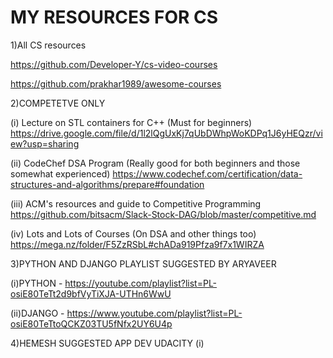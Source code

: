 # MY RESOURCES FOR CS
1)All CS resources

https://github.com/Developer-Y/cs-video-courses

https://github.com/prakhar1989/awesome-courses

2)COMPETETVE ONLY

(i) Lecture on STL containers for C++ (Must for beginners)
https://drive.google.com/file/d/1l2lQgUxKj7qUbDWhpWoKDPq1J6yHEQzr/view?usp=sharing

(ii) CodeChef DSA Program (Really good for both beginners and those somewhat experienced)
https://www.codechef.com/certification/data-structures-and-algorithms/prepare#foundation

(iii) ACM's resources and guide to Competitive Programming
https://github.com/bitsacm/Slack-Stock-DAG/blob/master/competitive.md

(iv) Lots and Lots of Courses (On DSA and other things too)
https://mega.nz/folder/F5ZzRSbL#chADa919Pfza9f7x1WIRZA

3)PYTHON AND DJANGO PLAYLIST SUGGESTED BY ARYAVEER

(i)PYTHON - https://youtube.com/playlist?list=PL-osiE80TeTt2d9bfVyTiXJA-UTHn6WwU

(ii)DJANGO - https://www.youtube.com/playlist?list=PL-osiE80TeTtoQCKZ03TU5fNfx2UY6U4p

4)HEMESH SUGGESTED APP DEV UDACITY
(i)


